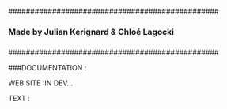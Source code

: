 ################################################
###                                          ###
### Made by Julian Kerignard & Chloé Lagocki ###
###                                          ###
################################################

###DOCUMENTATION :

WEB SITE :IN DEV...


TEXT :
